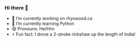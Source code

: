 ### Hi there 👋

- 🔭 I’m currently working on rhyswood.ca
- 🌱 I’m currently learning Python
- 😄 Pronouns: He/Him
- ⚡ Fun fact: I drove a 2-stroke rickshaw up the length of India!


<!--
**RhysWood/RhysWood** is a ✨ _special_ ✨ repository because its `README.md` (this file) appears on your GitHub profile.

Here are some ideas to get you started:


- 👯 I’m looking to collaborate on ...
- 🤔 I’m looking for help with ...
- 💬 Ask me about ...
- 📫 How to reach me: ...

- ⚡ Fun fact: ...
-->
